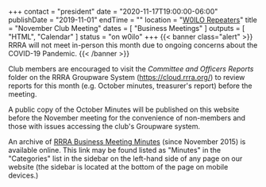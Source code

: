 +++
contact = "president"
date = "2020-11-17T19:00:00-06:00"
publishDate = "2019-11-01"
endTime = ""
location = "[W0ILO Repeaters](/radios/)"
title = "November Club Meeting"
dates = [ "Business Meetings" ]
outputs = [ "HTML", "Calendar" ]
status = "on w0ilo"
+++
{{< banner class="alert" >}}
RRRA will not meet in-person this month due to ongoing concerns
about the COVID-19 Pandemic.
{{< /banner >}}

Club members are encouraged to visit the *Committee and Officers
Reports* folder on the RRRA Groupware System (https://cloud.rrra.org/)
to review reports for this month (e.g. October minutes, treasurer's
report) before the meeting.

A public copy of the October Minutes will be published on this website
before the November meeting for the convenience of non-members and those
with issues accessing the club's Groupware system.

An archive of [RRRA Business Meeting Minutes](/categories/minutes/)
(since November 2015) is available online. This link may be found listed
as "Minutes" in the "Categories" list in the sidebar on the left-hand
side of any page on our website (the sidebar is located at the bottom of
the page on mobile devices.)
